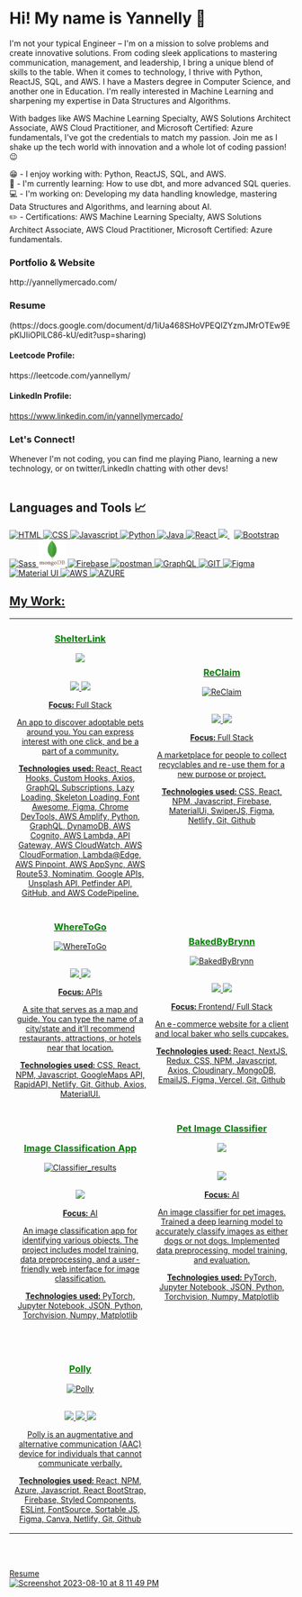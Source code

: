 # Hi! My name is Yannelly 👋 

I'm not your typical Engineer – I'm on a mission to solve problems and create innovative solutions. From coding sleek applications to mastering communication, management, and leadership, I bring a unique blend of skills to the table. When it comes to technology, I thrive with Python, ReactJS, SQL, and AWS. I have a Masters degree in Computer Science, and another one in Education. I'm really interested in Machine Learning and sharpening my expertise in Data Structures and Algorithms.

With badges like AWS Machine Learning Specialty, AWS Solutions Architect Associate, AWS Cloud Practitioner, and Microsoft Certified: Azure fundamentals, I've got the credentials to match my passion. Join me as I shake up the tech world with innovation and a whole lot of coding passion! 😉


😁 - I enjoy working with: Python, ReactJS, SQL, and AWS. <br/>
📜 - I'm currently learning: How to use dbt, and more advanced SQL queries. <br/>
💻 - I'm working on: Developing my data handling knowledge, mastering Data Structures and Algorithms, and learning about AI. <br/>
✏️ - Certifications: AWS Machine Learning Specialty, AWS Solutions Architect Associate, AWS Cloud Practitioner, Microsoft Certified: Azure fundamentals. <br/>

<h3> Portfolio & Website </h3>
http://yannellymercado.com/

<h3> Resume </h3>
(https://docs.google.com/document/d/1iUa468SHoVPEQlZYzmJMrOTEw9EpKlJIiOPlLC86-kU/edit?usp=sharing)

<h4>Leetcode Profile: </h4>
https://leetcode.com/yannellym/

<!---
yannellym/yannellym is a ✨ special ✨ repository because its `README.md` (this file) appears on your GitHub profile.
You can click the Preview link to take a look at your changes.
--->

<h4>LinkedIn Profile: </h4>

https://www.linkedin.com/in/yannellymercado/ 

<h3>Let's Connect!</h3>
 Whenever I'm not coding, you can find me playing Piano, learning a new technology, or on twitter/LinkedIn chatting with other devs! 
 
 <br/>
 <br/>
 


<!-- Languages -->

## Languages and Tools 📈

<p align="left"> 
    <a href="https://www.w3.org/html/" target="_blank"> <img src="https://img.icons8.com/color/48/000000/html-5.png" title="HTML"/> 
    <a href="https://www.w3schools.com/css/" target="_blank"> <img src="https://img.icons8.com/color/48/000000/css3.png" title="CSS"/> 
    <a href="https://developer.mozilla.org/en-US/docs/Web/JavaScript" target="_blank"> <img src="https://img.icons8.com/color/48/000000/javascript.png" title="Javascript"/> </a> 
    <a href="https://www.w3schools.com/css/" target="_blank"> <img src="https://img.icons8.com/color/48/000000/python.png" title="Python"/> 
	    <a href="https://www.w3schools.com/css/" target="_blank"> <img src="https://icons8.com/icon/2572/java" title="Java" />
    <a href="https://getbootstrap.com" target="_blank"> <img src="https://img.icons8.com/office/48/000000/react.png" title="React"/> 
     <a style="padding-right:8px;" href="https://nodejs.org" target="_blank" title="NodeJS"> <img src="https://img.icons8.com/color/48/000000/nodejs.png"/> 
    <a href="https://getbootstrap.com" target="_blank"> <img src="https://img.icons8.com/color/48/000000/bootstrap.png" title="Bootstrap"/> 
    <a href="https://sass.com" target="_blank"> <img src="https://img.icons8.com/color/48/000000/sass.png" title="Sass"/>  
    <a href="https://www.mongodb.com/" target="_blank"> <img src="https://raw.githubusercontent.com/devicons/devicon/master/icons/mongodb/mongodb-original-wordmark.svg" alt="mongodb" width="48" height="48" title="MongoDB"/> 
	<a href="https://firebase.com" target="_blank"> <img src="https://img.icons8.com/color/48/000000/firebase.png" title="Firebase"/>
    <a href="https://postman.com" target="_blank"> <img src="https://www.vectorlogo.zone/logos/getpostman/getpostman-icon.svg" alt="postman" width="45" height="45" title="Postman"/> </a>   
	<a href="https://graphql" target="_blank"> <img src="https://img.icons8.com/color/48/000000/graphql.png" title="GraphQL"/>  
    <a href="https://git-scm.com/" target="_blank"> <img src="https://img.icons8.com/color/48/000000/git.png" title="GIT"/> 
	 <a href="https://figma.com" target="_blank"> <img src="https://img.icons8.com/color/48/000000/figma.png" title="Figma"/> 
	<a href="https://mui.com" target="_blank"> <img src="https://img.icons8.com/color/48/000000/material-ui.png" title="Material UI"/> 	
		<img src="https://img.icons8.com/color/48/000000/amazon-web-services.png" title="AWS"/>
		<img src="https://img.icons8.com/color/48/000000/azure-1.png" title="AZURE"/>
		
	
</p>

<!-- Work-->

<h2 align="left">My Work: </h2>
<div align="center">
    <table>
        <tr>
            <td width="50%">
                <h3 align="center" style="color: green;">ShelterLink</h3>
                <div align="center">
                    <a href="https://github.com/yannellym/ShelterLink">
                        <img src="https://media.giphy.com/media/v1.Y2lkPTc5MGI3NjExdGJyMWNrd3Y0NXdpdXFmMjVvaHk4NmlhbWtyZ3N4azEyNTltMnBsNyZlcD12MV9pbnRlcm5hbF9naWZfYnlfaWQmY3Q9Zw/yHrnW2qeBBHKvM3JyT/giphy.gif" height="100%">
                    </a>
<!-- 		    <a href="https://reclaim-react.firebaseapp.com/" target="_blank">
		    ''
		    </a> -->
                    <br /><br />
                    <p>
			<a href="https://shelterlinkbestfriend.com/" target="_blank">
		    		<img src="https://img.shields.io/badge/-website-green?style=for-the-badge&color=008000" />
		    	</a>
                        <a href="https://github.com/yannellym/ShelterLink" target="_blank">
                            <img src="https://img.shields.io/badge/Repo-red?style=for-the-badge&logo=github" />
                        </a>
                    </p>
		    <p><strong>Focus:</strong> Full Stack</p>
                    <p>An app to discover adoptable pets around you. You can express interest with one click, and be a part of a community.</p>
                    <p><strong>Technologies used:</strong> React, React Hooks, Custom Hooks, Axios, GraphQL Subscriptions, Lazy Loading, Skeleton Loading, Font Awesome, Figma, Chrome DevTools, AWS Amplify, Python, GraphQL, DynamoDB, AWS Cognito, AWS Lambda, API Gateway, AWS CloudWatch, AWS CloudFormation, Lambda@Edge, AWS Pinpoint, AWS AppSync, AWS Route53, Nominatim, Google APIs, Unsplash API, Petfinder API, GitHub, and AWS CodePipeline.</p>
                </div>
            </td>
            <td width="50%">
                <h3 align="center" style="color: green;">ReClaim</h3>
                <div align="center">
                    <a href="https://reclaim-react.firebaseapp.com/">
                        <img src="https://media.giphy.com/media/Rr4o5Ckre2Z8sCpR0d/giphy.gif" alt="ReClaim" height="100%" />
                    </a>
                    <br /><br />
                    <p>
                        <a href="https://github.com/yannellym/reclaim" target="_blank">
                            <img src="https://img.shields.io/badge/Repo-red?style=for-the-badge&logo=github" />
                        </a>
                        <a href="https://reclaim-react.firebaseapp.com/" target="_blank">
                            <img src="https://img.shields.io/badge/-website-green?style=for-the-badge&color=008000" />
                        </a>
                    </p>
		    <p><strong>Focus:</strong> Full Stack</p>
                    <p>A marketplace for people to collect recyclables and re-use them for a new purpose or project.</p>
                    <p><strong>Technologies used:</strong> CSS, React, NPM, Javascript, Firebase, MaterialUi, SwiperJS, Figma, Netlify, Git, Github</p>
			<br/>
			<br/>
			<br/>
			<br/>
                </div>
            </td>
        </tr>
        <tr>
            <td width="50%">
                <h3 align="center" style="color: green;">WhereToGo</h3>
                <div align="center">
                    <a href="https://deft-axolotl-60d6d5.netlify.app/">
                        <img src="https://media.giphy.com/media/5H7yrHim6CXt0kltKE/giphy.gif" alt="WhereToGo" height="100%" />
                    </a>
                    <br /><br />
                    <p>
                        <a href="https://github.com/yannellym/WhereToGo" target="_blank">
                            <img src="https://img.shields.io/badge/Repo-red?style=for-the-badge&logo=github" />
                        </a>
                        <a href="https://deft-axolotl-60d6d5.netlify.app/" target="_blank">
                            <img src="https://img.shields.io/badge/-website-green?style=for-the-badge&color=008000" />
                        </a>
                    </p>
		    <p><strong>Focus:</strong> APIs</p>
                    <p>A site that serves as a map and guide. You can type the name of a city/state and it’ll recommend restaurants, attractions, or hotels near that location.</p>
                    <p><strong>Technologies used:</strong> CSS, React, NPM, Javascript, GoogleMaps API, RapidAPI, Netlify, Git, Github, Axios, MaterialUI.</p>
                </div>
            </td>
            <td width="50%">
                <h3 align="center" style="color: green;">BakedByBrynn</h3>
                <div align="center">
                    <a href="https://bakedbybrynn.vercel.app/">
                        <img src="https://media.giphy.com/media/3PRMCqLVC66veuR2zD/giphy.gif" alt="BakedByBrynn" height="100%" />
                    </a>
                    <br /><br />
                    <p>
                        <a href="https://github.com/yannellym/bakedByBrynn" target="_blank">
                            <img src="https://img.shields.io/badge/Repo-red?style=for-the-badge&logo=github" />
                        </a>
                        <a href="https://bakedbybrynn.vercel.app/" target="_blank">
                            <img src="https://img.shields.io/badge/-website-green?style=for-the-badge&color=008000" />
                        </a>
                    </p>
		    <p><strong>Focus:</strong> Frontend/ Full Stack</p>
                    <p>An e-commerce website for a client and local baker who sells cupcakes.</p>
                    <p><strong>Technologies used:</strong> React, NextJS, Redux, CSS, NPM, Javascript, Axios, Cloudinary, MongoDB, EmailJS, Figma, Vercel, Git, Github</p>
                </div>
            </td>
        </tr>
	<tr>
            <td width="50%">
                <h3 align="center" style="color: green;">Image Classification App</h3>
                <div align="center">
                    <a href="https://github.com/yannellym/ImageClassifier">
                        <img src="https://github.com/yannellym/yannellym/assets/91508647/62bd32b9-bb7b-498d-9093-fce7d66b34a9" alt="Classifier_results" height="100%" />
                    </a>
                    <br /><br />
                    <p>
                        <a href="https://github.com/yannellym/ImageClassifier" target="_blank">
                            <img src="https://img.shields.io/badge/Repo-red?style=for-the-badge&logo=github" />
                        </a>
                    </p>
		    <p><strong>Focus:</strong> AI </p>
                    <p>An image classification app for identifying various objects. The project includes model training, data preprocessing, and a user-friendly web interface for image classification.</p>
                    <p><strong>Technologies used:</strong> PyTorch, Jupyter Notebook, JSON, Python, Torchvision, Numpy, Matplotlib</p>
                </div>
            </td>
            <td width="50%">
                <h3 align="center" style="color: green;">Pet Image Classifier</h3>
                <div align="center">
                    <a href="https://github.com/yannellym/pet_image_classifier">
                        <img src="https://github.com/yannellym/yannellym/assets/91508647/b838f72b-c12d-4e00-823c-da2c830ecb9c"/>
                    </a>
                    <br /><br />
                    <p>
                        <a href="https://github.com/yannellym/pet_image_classifier" target="_blank">
                            <img src="https://img.shields.io/badge/Repo-red?style=for-the-badge&logo=github" />
                        </a>
                    </p>
		    <p><strong>Focus:</strong> AI </p>
                    <p>An image classifier for pet images. Trained a deep learning model to accurately classify images as either dogs or not dogs. Implemented data preprocessing, model training, and evaluation.</p>
                    <p><strong>Technologies used:</strong> </strong> PyTorch, Jupyter Notebook, JSON, Python, Torchvision, Numpy, Matplotlib</p>
			<br/>
			<br/>
			<br/>
			<br/>
                </div>
            </td>
        </tr>
        <tr>
            <td width="50%">
                <h3 align="center" style="color: green;">Polly</h3>
                <div align="center">
                    <a href="https://originalpollyapp.netlify.app">
                        <img src="https://media.giphy.com/media/8VNS16lrTj0PQMMFgt/giphy.gif" alt="Polly" height="90%" />
                    </a>
                    <br /><br />
                    <p>
                        <a href="https://github.com/yannellym/AAC_device" target="_blank">
                            <img src="https://img.shields.io/badge/Repo-red?style=for-the-badge&logo=github" />
                        </a>
                        <a href="https://originalpollyapp.netlify.app" target="_blank">
                            <img src="https://img.shields.io/badge/-Live APP-green?style=for-the-badge&color=008000" />
                        </a>
                        <a href="https://azurepollyapp.netlify.app" target="_blank">
                            <img src="https://img.shields.io/badge/-APP WITH AZURE-green?style=for-the-badge&color=008000" />
                        </a>
                    </p>
                    <p>Polly is an augmentative and alternative communication (AAC) device for individuals that cannot communicate verbally.</p>
                    <p><strong>Technologies used:</strong> React, NPM, Azure, Javascript, React BootStrap, Firebase, Styled Components, ESLint, FontSource, Sortable JS, Figma, Canva, Netlify, Git, Github</p>
                </div>
            </td>
        </tr>
    </table>
</div>


<br />
<br />
																	       

Resume<br />
![Screenshot 2023-08-10 at 8 11 49 PM](https://github.com/yannellym/yannellym/assets/91508647/0d70e41c-586a-4622-b25e-24dc739ef84c)

